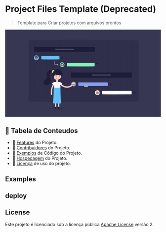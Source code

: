 # Project Files Template (Deprecated)

>  Template para Criar projetos com arquivos prontos

![Screenshot](./screenshot.png)

## 🚩 Tabela de Conteudos

- 🎨 [Features](./docs/features/README.md) do Projeto.
- 💬 [Contribuidores](./.github/CONTRIBUTING.md) do Projeto.
- 🐾 [Exemplos](#examples) de Código do Projeto.
- 🚀 [Hospedagem](#deploy) do Projeto.
- 📜 [Licença](#license) de uso do projeto.

## Examples

## deploy

## License

Este projeto é licenciado sob a licença pública [Apache License](LICENSE) versão 2.
